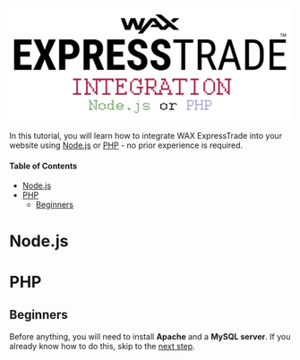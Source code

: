 <p align = "center">
	<img alt = "Header" src = "img/header.png">
</p>

In this tutorial, you will learn how to integrate WAX ExpressTrade into your website using [Node.js](#nodejs) or [PHP](#php) - no prior experience is required.

#### Table of Contents

* [Node.js](#nodejs)
* [PHP](#php)
	* [Beginners](#beginners)

# Node.js

# PHP

## Beginners

Before anything, you will need to install **Apache** and a **MySQL server**. If you already know how to do this, skip to the [next step](#beginners).